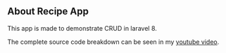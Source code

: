 ## About Recipe App

This app is made to demonstrate CRUD in laravel 8.

The complete source code breakdown can be seen in my [youtube video](https://youtu.be/YRwb_VJvjzA).
